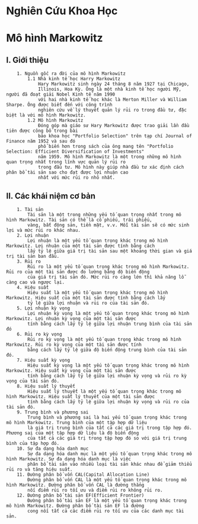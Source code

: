 # Nghiên Cứu Khoa Học

# Mô hình Markowitz

## I. Giới thiệu
        1. Nguồn gốc ra đời của mô hình Markowitz
            1.1 Nhà kinh tế học Harry Markowitz
                Hary Markowitz sinh ngày 24 tháng 8 năm 1927 tại Chicago, 
                Illinois, Hoa Kỳ. Ông là một nhà kinh tế học người Mỹ, người đã đoạt giải Nobel Kinh tế năm 1990 
                với hai nhà kinh tế học khác là Merton Miller và William Sharpe. Ông được biết đến với công trình 
                nghiên cứu về lý thuyết quản lý rủi ro trong đầu tư, đặc biệt là với mô hình Markowitz.
            1.2 Mô hình Markowitz
                Đóng góp mà giáo sư Hary Markowitz được trao giải lần đầu tiên được công bố trong bài
                báo khoa học "Portfolio Selection" trên tạp chí Journal of Finance năm 1952 và sau đó
                phổ biến hơn trong sách của ông mang tên "Portfolio Selection: Efficient Diversification of Investments"
                năm 1959. Mô hình Markowitz là một trong những mô hình quan trọng nhất trong lĩnh vực quản lý rủi ro
                trong đầu tư. Mô hình này giúp nhà đầu tư xác định cách phân bổ tài sản sao cho đạt được lợi nhuận cao
                nhất với mức rủi ro nhỏ nhất.

## II. Các khái niệm cơ bản

        1. Tài sản
            Tài sản là một trong những yếu tố quan trọng nhất trong mô hình Markowitz. Tài sản có thể là cổ phiếu, trái phiếu, 
            vàng, bất động sản, tiền mặt, v.v. Mỗi tài sản sẽ có mức sinh lợi và mức rủi ro khác nhau.
        2. Lợi nhuận
            Lợi nhuận là một yếu tố quan trọng khác trong mô hình Markowitz. Lợi nhuận của một tài sản được tính bằng cách
            lấy tỷ lệ giữa giá trị tài sản sau một khoảng thời gian và giá trị tài sản ban đầu.
        3. Rủi ro
            Rủi ro là một yếu tố quan trọng khác trong mô hình Markowitz. Rủi ro của một tài sản được đo lường bằng độ biến động
            của giá trị tài sản đó. Mức rủi ro càng lớn thì khả năng lỗ càng cao và ngược lại.
        4. Hiệu suất
            Hiệu suất là một yếu tố quan trọng khác trong mô hình Markowitz. Hiệu suất của một tài sản được tính bằng cách lấy
            tỷ lệ giữa lợi nhuận và rủi ro của tài sản đó.
        5. Lợi nhuận kỳ vọng
            Lợi nhuận kỳ vọng là một yếu tố quan trọng khác trong mô hình Markowitz. Lợi nhuận kỳ vọng của một tài sản được
            tính bằng cách lấy tỷ lệ giữa lợi nhuận trung bình của tài sản đó
        6. Rủi ro kỳ vọng
            Rủi ro kỳ vọng là một yếu tố quan trọng khác trong mô hình Markowitz. Rủi ro kỳ vọng của một tài sản được tính
            bằng cách lấy tỷ lệ giữa độ biến động trung bình của tài sản đó.
        7. Hiệu suất kỳ vọng
            Hiệu suất kỳ vọng là một yếu tố quan trọng khác trong mô hình Markowitz. Hiệu suất kỳ vọng của một tài sản được
            tính bằng cách lấy tỷ lệ giữa lợi nhuận kỳ vọng và rủi ro kỳ vọng của tài sản đó.
        8. Hiệu suất lý thuyết
            Hiệu suất lý thuyết là một yếu tố quan trọng khác trong mô hình Markowitz. Hiệu suất lý thuyết của một tài sản được
            tính bằng cách lấy tỷ lệ giữa lợi nhuận kỳ vọng và rủi ro của tài sản đó.
        9. Trung bình và phương sai
            Trung bình và phương sai là hai yếu tố quan trọng khác trong mô hình Markowitz. Trung bình của một tập hợp dữ liệu
            là giá trị trung bình của tất cả các giá trị trong tập hợp đó. Phương sai của một tập hợp dữ liệu là độ biến động
            của tất cả các giá trị trong tập hợp đó so với giá trị trung bình của tập hợp đó.
        10. Sự đa dạng hóa danh mục
            Sự đa dạng hóa danh mục là một yếu tố quan trọng khác trong mô hình Markowitz. Sự đa dạng hóa danh mục là việc
            phân bổ tài sản vào nhiều loại tài sản khác nhau để giảm thiểu rủi ro và tăng hiệu suất.
        11. Đường phân bố vốn CAL(Capital Allocation Line)
            Đường phân bố vốn CAL là một yếu tố quan trọng khác trong mô hình Markowitz. Đường phân bố vốn CAL là đường thẳng
            nối điểm rủi ro tối ưu và điểm rủi ro không rủi ro.
        12. Đường phân bố tài sản EF(Efficient Frontier)
            Đường phân bố tài sản EF là một yếu tố quan trọng khác trong mô hình Markowitz. Đường phân bố tài sản EF là đường
            cong nối tất cả các điểm rủi ro tối ưu của các danh mục tài sản.
